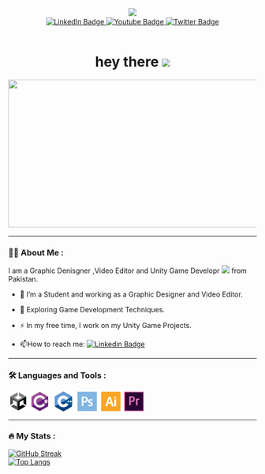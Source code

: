 

<div id="header" align="center">
  <img src="https://media.giphy.com/media/M9gbBd9nbDrOTu1Mqx/giphy.gif" width="100"/>

  <div id="badges">
  <a href="www.linkedin.com/in/muhammad-atif-rafique-279059153">
    <img src="https://img.shields.io/badge/LinkedIn-blue?style=for-the-badge&logo=linkedin&logoColor=white" alt="LinkedIn Badge"/>
  </a>
  <a href="your-youtube-URL">
    <img src="https://img.shields.io/badge/YouTube-red?style=for-the-badge&logo=youtube&logoColor=white" alt="Youtube Badge"/>
  </a>
  <a href="your-twitter-URL">
    <img src="https://img.shields.io/badge/Twitter-blue?style=for-the-badge&logo=twitter&logoColor=white" alt="Twitter Badge"/>
  </a>
</div>

<img src="https://komarev.com/ghpvc/?username=your-github-username&style=flat-square&color=blue" alt=""/>

<h1>
  hey there
  <img src="https://media.giphy.com/media/hvRJCLFzcasrR4ia7z/giphy.gif" width="30px"/>
</h1>
</div>

<div align="center">
  <img src="https://media.giphy.com/media/dWesBcTLavkZuG35MI/giphy.gif" width="600" height="300"/>
</div>

---

### :man_technologist: About Me :
I am a Graphic Denisgner ,Video Editor and Unity Game Developr <img src="[https://media.giphy.com/media/WUlplcMpOCEmTGBtBW/giphy.gif](https://media.giphy.com/media/fAD9SMlNWp0k84Ra1G/giphy.gif)" width="30"> from Pakistan.
- :telescope: I’m a Student and working as a Graphic Designer and Video Editor.

- :seedling: Exploring Game Development Techniques.

- :zap: In my free time, I work on my Unity Game Projects.

- :mailbox:How to reach me: [![Linkedin Badge](https://img.shields.io/badge/-kakbar-blue?style=flat&logo=Linkedin&logoColor=white)](www.linkedin.com/in/muhammad-atif-rafique-279059153)


---

### :hammer_and_wrench: Languages and Tools :
 <div>
   <img id="unity-icon" src="https://github.com/devicons/devicon/blob/master/icons/unity/unity-original.svg" title="Unity" alt="Unity" width="40" height="40"/>
 <img src="https://github.com/devicons/devicon/blob/master/icons/csharp/csharp-original.svg" title="C#" alt="C#" width="40" height="40"/>&nbsp;
   <img src="https://github.com/devicons/devicon/blob/master/icons/cplusplus/cplusplus-original.svg" title="C++" alt="C++" width="40" height="40"/>&nbsp;
  <img src="https://github.com/devicons/devicon/blob/master/icons/photoshop/photoshop-plain.svg" title="Adobe Photoshop" alt="Adobe Photoshop" width="40" height="40"/>&nbsp;
  <img src="https://github.com/devicons/devicon/blob/master/icons/illustrator/illustrator-plain.svg" title="Adobe Illustrator" alt="Adobe Illustrator" width="40" height="40"/>&nbsp;
  <img src="https://github.com/devicons/devicon/blob/master/icons/premierepro/premierepro-original.svg" title="Adobe Premierpro" alt="Adobe Premierpro" width="40" color="pink" height="40"/>&nbsp;
</div>


---

### :fire: My Stats :
[![GitHub Streak](http://github-readme-streak-stats.herokuapp.com?user=atif143&theme=highcontrast)](https://git.io/streak-stats)<br>
[![Top Langs](https://github-readme-stats.vercel.app/api/top-langs/?username=atif143&layout=compact&theme=vision-friendly-dark)](https://github.com/anuraghazra/github-readme-stats)



